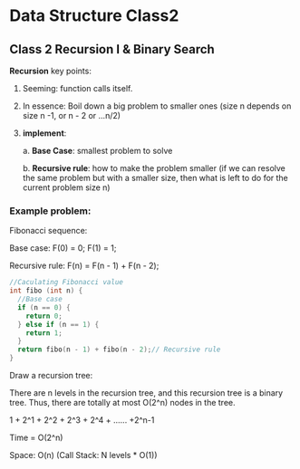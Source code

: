 # Data Structure Class2


## Class 2 Recursion I & Binary Search

**Recursion** key points:

1. Seeming: function calls itself.

2. In essence: Boil down a big problem to smaller ones (size n depends on size n -1, or n - 2 or ...n/2)

3. **implement**: 

   a. **Base Case**: smallest problem to solve

   b. **Recursive rule**: how to make the problem smaller (if we can resolve the same problem but with a smaller size, then what is left to do for the current problem size n)  

### Example problem: 

Fibonacci sequence:

Base case: F(0) = 0; F(1) = 1;

Recursive rule: F(n) = F(n - 1) + F(n - 2);

```c++
//Caculating Fibonacci value
int fibo (int n) {
  //Base case
  if (n == 0) {
    return 0;
  } else if (n == 1) {
    return 1;
  }
  return fibo(n - 1) + fibo(n - 2);// Recursive rule
}
```

Draw a recursion tree:

There are n levels in the recursion tree, and this recursion tree is a binary tree. Thus, there are totally at most O(2^n) nodes in the tree.

1 + 2^1 + 2^2 + 2^3 + 2^4 + ...... +2^n-1

Time = O(2^n)

Space: O(n) (Call Stack: N levels * O(1))
